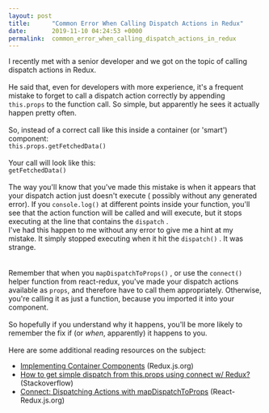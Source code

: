 ```yaml
---
layout: post
title:      "Common Error When Calling Dispatch Actions in Redux"
date:       2019-11-10 04:24:53 +0000
permalink:  common_error_when_calling_dispatch_actions_in_redux
---
```



I recently met with a senior developer and we got on the topic of calling dispatch actions in Redux.
<br/>
<br/>
He said that, even for developers with more experience, it's a frequent mistake to forget to call a dispatch action correctly by appending `this.props` to the function call.  So simple, but apparently he sees it actually happen pretty often.
<br/>
<br/>
So, instead of a correct call like this inside a container (or 'smart') component:
<br/>
`this.props.getFetchedData()`
<br/>
<br/>
Your call will look like this:
<br/>
`getFetchedData()`
<br/>
<br/>
The way you'll know that you've made this mistake is when it appears that your dispatch action just doesn't execute ( possibly without any generated error).  If you `console.log()` at different points inside your function, you'll see that the action function will be called and will execute, but it stops executing at the line that contains the  `dispatch` .
<br/>
I've had this happen to me without any error to give me a hint at my mistake.  It simply stopped executing when it hit the `dispatch()` .  It was strange.
<br/>
<br/>
<br/>
Remember that when you `mapDispatchToProps()` , or use the `connect()` helper function from react-redux, you've made your dispatch actions available as `props`, and therefore have to call them appropriately.  Otherwise, you're calling it as just a function, because you imported it into your component.
<br/>
<br/>
So hopefully if you understand why it happens, you'll be more likely to remember the fix if (or *when*, apparently) it happens to you.
<br/>
<br/>
Here are some additional reading resources on the subject:
* [Implementing Container Components](https://redux.js.org/basics/usage-with-react#implementing-container-components) (Redux.js.org)
* [How to get simple dispatch from this.props using connect w/ Redux?](https://stackoverflow.com/questions/34458261/how-to-get-simple-dispatch-from-this-props-using-connect-w-redux) (Stackoverflow)
* [Connect: Dispatching Actions with mapDispatchToProps](https://react-redux.js.org/using-react-redux/connect-mapdispatch#connect-dispatching-actions-with-mapdispatchtoprops) (React-Redux.js.org)
<br/>




